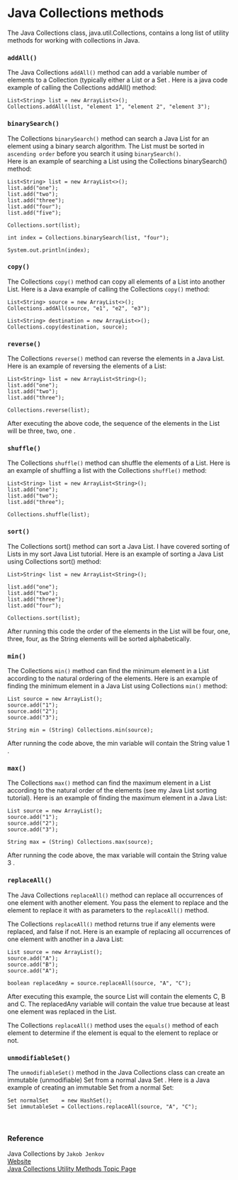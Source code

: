 # Java Collections methods

The Java Collections class, java.util.Collections, contains a long list of utility methods for working with collections
in Java.

### `addAll()`

The Java Collections `addAll()` method can add a variable number of elements to a Collection (typically either a
List or a Set . Here is a java code example of calling the Collections addAll() method:

    List<String> list = new ArrayList<>();
    Collections.addAll(list, "element 1", "element 2", "element 3");

### `binarySearch()`

The Collections `binarySearch()` method can search a Java List for an element using a binary search algorithm.
The List must be sorted in `ascending order` before you search it using `binarySearch()`.  
Here is an example of searching a List using the Collections binarySearch() method:

    List<String> list = new ArrayList<>();
    list.add("one");
    list.add("two");
    list.add("three");
    list.add("four");
    list.add("five");
    
    Collections.sort(list);
    
    int index = Collections.binarySearch(list, "four");
    
    System.out.println(index);

### `copy()`

The Collections `copy()` method can copy all elements of a List into another List. Here is a Java example of calling the
Collections `copy()` method:

    List<String> source = new ArrayList<>();
    Collections.addAll(source, "e1", "e2", "e3");
    
    List<String> destination = new ArrayList<>();
    Collections.copy(destination, source);

### `reverse()`

The Collections `reverse()` method can reverse the elements in a Java List. Here is an example of reversing the
elements of a List:

    List<String> list = new ArrayList<String>();
    list.add("one");
    list.add("two");
    list.add("three");
    
    Collections.reverse(list);

After executing the above code, the sequence of the elements in the List will be three, two, one .

### `shuffle()`

The Collections `shuffle()` method can shuffle the elements of a List. Here is an example of shuffling a list with the
Collections `shuffle()` method:

    List<String> list = new ArrayList<String>();
    list.add("one");
    list.add("two");
    list.add("three");
    
    Collections.shuffle(list);


### `sort()`
The Collections sort() method can sort a Java List. I have covered sorting of Lists in my sort Java List tutorial. Here is an example of sorting a Java List using Collections sort() method:

    List>String< list = new ArrayList<String>();
    
    list.add("one");
    list.add("two");
    list.add("three");
    list.add("four");
    
    Collections.sort(list);

After running this code the order of the elements in the List will be four, one, three, four, as the String elements 
will be sorted alphabetically.


### `min()`
The Collections `min()` method can find the minimum element in a List according to the natural ordering of the 
elements. Here is an example of finding the minimum element in a Java List using Collections `min()` method:

    List source = new ArrayList();
    source.add("1");
    source.add("2");
    source.add("3");
    
    String min = (String) Collections.min(source);

After running the code above, the min variable will contain the String value 1 .

### `max()`
The Collections `max()` method can find the maximum element in a List according to the natural order of the 
elements (see my Java List sorting tutorial). Here is an example of finding the maximum element in a Java List:

    List source = new ArrayList();
    source.add("1");
    source.add("2");
    source.add("3");
    
    String max = (String) Collections.max(source);

After running the code above, the max variable will contain the String value 3 .

### `replaceAll()`
The Java Collections `replaceAll()` method can replace all occurrences of one element with another element. 
You pass the element to replace and the element to replace it with as parameters to the `replaceAll()` method. 

The Collections `replaceAll()` method returns true if any elements were replaced, and false if not. 
Here is an example of replacing all occurrences of one element with another in a Java List:

    List source = new ArrayList();
    source.add("A");
    source.add("B");
    source.add("A");
    
    boolean replacedAny = source.replaceAll(source, "A", "C");

After executing this example, the source List will contain the elements C, B and C. The replacedAny variable will 
contain the value true because at least one element was replaced in the List.

The Collections `replaceAll()` method uses the `equals()` method of each element to determine if the element is 
equal to the element to replace or not.

### `unmodifiableSet()`
The `unmodifiableSet()` method in the Java Collections class can create an immutable (unmodifiable) Set from a normal 
Java Set . Here is a Java example of creating an immutable Set from a normal Set:

    Set normalSet    = new HashSet();
    Set immutableSet = Collections.replaceAll(source, "A", "C");

<br>

### Reference

Java Collections by `Jakob Jenkov`
<br>[Website](https://jenkov.com/tutorials/java-collections)
<br>[Java Collections Utility Methods Topic Page](https://jenkov.com/tutorials/java-collections/collections.html)